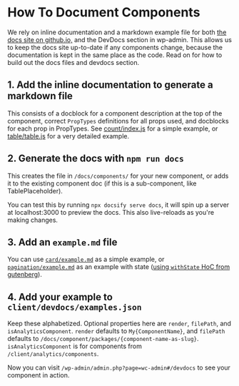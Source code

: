 # How To Document Components

We rely on inline documentation and a markdown example file for both [the docs site on github.io,](https://woocommerce.github.io/wc-admin/#/) and the DevDocs section in wp-admin. This allows us to keep the docs site up-to-date if any components change, because the documentation is kept in the same place as the code. Read on for how to build out the docs files and devdocs section.

## 1. Add the inline documentation to generate a markdown file

This consists of a docblock for a component description at the top of the component, correct `PropTypes` definitions for all props used, and docblocks for each prop in PropTypes. See [count/index.js](https://github.com/woocommerce/wc-admin/blob/master/packages/components/src/count/index.js) for a simple example, or [table/table.js](https://github.com/woocommerce/wc-admin/blob/master/packages/components/src/table/table.js) for a very detailed example.

## 2. Generate the docs with `npm run docs`

This creates the file in `/docs/components/` for your new component, or adds it to the existing component doc (if this is a sub-component, like TablePlaceholder).

You can test this by running `npx docsify serve docs`, it will spin up a server at localhost:3000 to preview the docs. This also live-reloads as you're making changes.

## 3. Add an `example.md` file

You can use [`card/example.md`](https://raw.githubusercontent.com/woocommerce/wc-admin/master/packages/components/src/card/example.md) as a simple example, or [`pagination/example.md`](https://raw.githubusercontent.com/woocommerce/wc-admin/master/packages/components/src/pagination/example.md) as an example with state ([using `withState` HoC from gutenberg](https://github.com/WordPress/gutenberg/tree/master/packages/compose/src/with-state)).

## 4. Add your example to `client/devdocs/examples.json`

Keep these alphabetized. Optional properties here are `render`, `filePath`, and `isAnalyticsComponent`. `render` defaults to `My{ComponentName}`, and `filePath` defaults to `/docs/component/packages/{component-name-as-slug}`. `isAnalyticsComponent` is for components from `/client/analytics/components`.

Now you can visit `/wp-admin/admin.php?page=wc-admin#/devdocs` to see your component in action.
